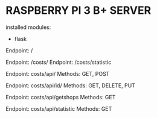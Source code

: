 # RASPBERRY PI 3 B+ SERVER

installed modules:
- flask

Endpoint: /

Endpoint: /costs/
Endpoint: /costs/statistic


Endpoint: costs/api/
Methods: GET, POST

Endpoint: costs/api/id/<id>
Methods: GET, DELETE, PUT

Endpoint: costs/api/getshops
Methods: GET

Endpoint: costs/api/statistic
Methods: GET